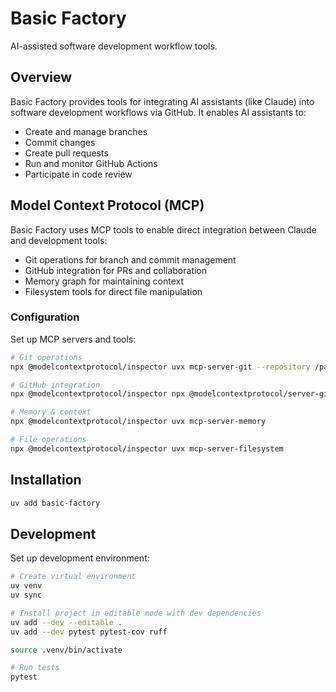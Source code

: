 # Basic Factory

AI-assisted software development workflow tools.

## Overview

Basic Factory provides tools for integrating AI assistants (like Claude) into software development workflows via GitHub. It enables AI assistants to:

- Create and manage branches
- Commit changes
- Create pull requests
- Run and monitor GitHub Actions
- Participate in code review

## Model Context Protocol (MCP)

Basic Factory uses MCP tools to enable direct integration between Claude and development tools:

- Git operations for branch and commit management
- GitHub integration for PRs and collaboration
- Memory graph for maintaining context
- Filesystem tools for direct file manipulation

### Configuration

Set up MCP servers and tools:

```bash
# Git operations
npx @modelcontextprotocol/inspector uvx mcp-server-git --repository /path/to/repo

# GitHub integration
npx @modelcontextprotocol/inspector npx @modelcontextprotocol/server-github

# Memory & context
npx @modelcontextprotocol/inspector uvx mcp-server-memory

# File operations
npx @modelcontextprotocol/inspector uvx mcp-server-filesystem
```

## Installation

```bash
uv add basic-factory
```

## Development

Set up development environment:

```bash
# Create virtual environment
uv venv
uv sync 

# Install project in editable mode with dev dependencies
uv add --dev --editable .
uv add --dev pytest pytest-cov ruff

source .venv/bin/activate

# Run tests
pytest
```